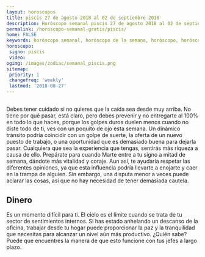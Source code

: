 ```yaml
---
layout: horoscopos
title: piscis 27 de agosto 2018 al 02 de septiembre 2018 
description: Horóscopo semanal piscis 27 de agosto 2018 al 02 de septiembre 2018. 
permalink: /horoscopo-semanal-gratis/piscis/
home: FALSE
keywords: horóscopo semanal, horóscopo de la semana, horóscopo, horóscopo gratis,horóscopos, horóscopo esperanza gracia, horoscopos piscis la semana, horóscopos gratis, Tarot, Astrologia, Zodíaco, piscis, horoscopo gratis, semanal
horoscopo:
 signo: piscis
 video: 
ogimg: /images/zodiac/semanal_piscis.png
sitemap:
 priority: 1
 changefreq: 'weekly'
 lastmod: '2018-08-27'
---
```




## 

Debes tener cuidado si no quieres que la caída sea desde muy arriba. No tiene por qué pasar, está claro, pero debes prevenir y no entregarte al 100% en todo lo que haces, porque los golpes duros duelen menos cuando no diste todo de ti, ves con un poquito de ojo esta semana.
Un dinámico tránsito podría coincidir con un golpe de suerte, la oferta de un nuevo puesto de trabajo, o una oportunidad que es demasiado buena para dejarla pasar. Cualquiera que sea la experiencia que tengas, sentirás más riqueza a causa de ello. Prepárate para cuando Marte entre a tu signo a mitad de semana, dándote más vitalidad y coraje. Aun así, te ayudaría respetar las diferentes opiniones, ya que esta influencia podría llevarte a enojarte y caer en la trampa de alguien. Sin embargo, una disputa menor a veces puede aclarar las cosas, así que no hay necesidad de tener demasiada cautela.

## Dinero

Es un momento difícil para ti. El cielo es el límite cuando se trata de tu sector de sentimientos internos. Si has estado anhelando un descanso de la oficina, trabajar desde tu hogar puede proporcionar la paz y la tranquilidad que necesitas para alcanzar un nivel aún más productivo. ¿Quién sabe? Puede que encuentres la manera de que esto funcione con tus jefes a largo plazo.